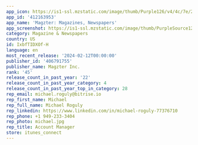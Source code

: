 ```yaml
---
app_icon: https://is1-ssl.mzstatic.com/image/thumb/Purple126/v4/4c/7e/21/4c7e21b5-3bfc-c582-009a-ea5c7a36238f/AppIcon-0-0-1x_U007emarketing-0-7-0-0-85-220.png/1024x1024bb.png
app_id: '412163953'
app_name: 'Magzter: Magazines, Newspapers'
app_screenshot: https://is1-ssl.mzstatic.com/image/thumb/PurpleSource126/v4/b4/49/95/b4499590-ac92-5ca1-15c4-03406bdfd3bd/a5f26290-db28-4d1a-912c-6b37bc03b855_6.5_1_Intl.png/1284x2778bb.png
category: Magazine & Newspapers
country: US
id: IxbfTIDXOf-H
language: en
most_recent_release: '2024-02-12T00:00:00'
publisher_id: '406791755'
publisher_name: Magzter Inc.
rank: '45'
release_count_in_past_year: '22'
release_count_in_past_year_category: 4
release_count_in_past_year_top_in_category: 28
rep_email: michael.roguly@bitrise.io
rep_first_name: Michael
rep_full_name: Michael Roguly
rep_linkedin: https://www.linkedin.com/in/michael-roguly-77376710
rep_phone: +1 949-233-3404
rep_photo: michael.jpg
rep_title: Account Manager
store: itunes_connect
---
```

